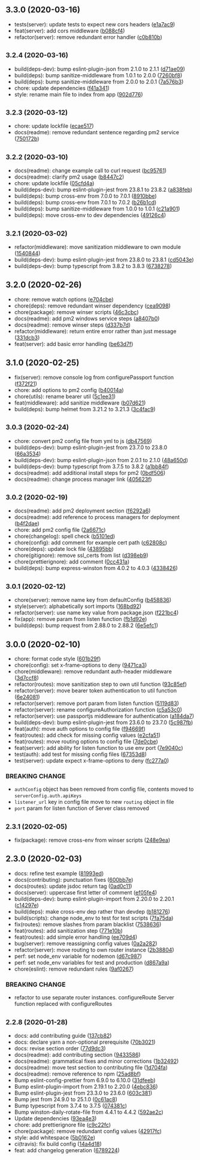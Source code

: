 ## 3.3.0 (2020-03-16)

-   tests(server): update tests to expect new cors headers ([e1a7ac9](https://github.com/Fdawgs/ydh-sider-authentication-service/commit/e1a7ac9))
-   feat(server): add cors middleware ([b088cf4](https://github.com/Fdawgs/ydh-sider-authentication-service/commit/b088cf4))
-   refactor(server): remove redundant error handler ([c0b810b](https://github.com/Fdawgs/ydh-sider-authentication-service/commit/c0b810b))

## <small>3.2.4 (2020-03-16)</small>

-   build(deps-dev): bump eslint-plugin-json from 2.1.0 to 2.1.1 ([d71ae09](https://github.com/Fdawgs/ydh-sider-authentication-service/commit/d71ae09))
-   build(deps): bump sanitize-middleware from 1.0.1 to 2.0.0 ([7260bf8](https://github.com/Fdawgs/ydh-sider-authentication-service/commit/7260bf8))
-   build(deps): bump sanitize-middleware from 2.0.0 to 2.0.1 ([7a576b3](https://github.com/Fdawgs/ydh-sider-authentication-service/commit/7a576b3))
-   chore: update dependencies ([f41a341](https://github.com/Fdawgs/ydh-sider-authentication-service/commit/f41a341))
-   style: rename main file to index from app ([902d776](https://github.com/Fdawgs/ydh-sider-authentication-service/commit/902d776))

## <small>3.2.3 (2020-03-12)</small>

-   chore: update lockfile ([ecae517](https://github.com/Fdawgs/ydh-sider-authentication-service/commit/ecae517))
-   docs(readme): remove redundant sentence regarding pm2 service ([750172b](https://github.com/Fdawgs/ydh-sider-authentication-service/commit/750172b))

## <small>3.2.2 (2020-03-10)</small>

-   docs(readme): change example call to curl request ([bc95761](https://github.com/Fdawgs/ydh-sider-authentication-service/commit/bc95761))
-   docs(readme): clarify pm2 usage ([b8447c2](https://github.com/Fdawgs/ydh-sider-authentication-service/commit/b8447c2))
-   chore: update lockfile ([05cfd4a](https://github.com/Fdawgs/ydh-sider-authentication-service/commit/05cfd4a))
-   build(deps-dev): bump eslint-plugin-jest from 23.8.1 to 23.8.2 ([a838feb](https://github.com/Fdawgs/ydh-sider-authentication-service/commit/a838feb))
-   build(deps): bump cross-env from 7.0.0 to 7.0.1 ([8910bbe](https://github.com/Fdawgs/ydh-sider-authentication-service/commit/8910bbe))
-   build(deps): bump cross-env from 7.0.1 to 7.0.2 ([b26b1cd](https://github.com/Fdawgs/ydh-sider-authentication-service/commit/b26b1cd))
-   build(deps): bump sanitize-middleware from 1.0.0 to 1.0.1 ([c21a901](https://github.com/Fdawgs/ydh-sider-authentication-service/commit/c21a901))
-   build(deps): move cross-env to dev dependencies ([49126c4](https://github.com/Fdawgs/ydh-sider-authentication-service/commit/49126c4))

## <small>3.2.1 (2020-03-02)</small>

-   refactor(middleware): move sanitization middleware to own module ([1540844](https://github.com/Fdawgs/ydh-sider-authentication-service/commit/1540844))
-   build(deps-dev): bump eslint-plugin-jest from 23.8.0 to 23.8.1 ([cd5043e](https://github.com/Fdawgs/ydh-sider-authentication-service/commit/cd5043e))
-   build(deps-dev): bump typescript from 3.8.2 to 3.8.3 ([6738278](https://github.com/Fdawgs/ydh-sider-authentication-service/commit/6738278))

## 3.2.0 (2020-02-26)

-   chore: remove watch options ([e704cbe](https://github.com/Fdawgs/ydh-sider-authentication-service/commit/e704cbe))
-   chore(deps): remove redundant winser dependency ([cea9098](https://github.com/Fdawgs/ydh-sider-authentication-service/commit/cea9098))
-   chore(package): remove winser scripts ([46c3cbc](https://github.com/Fdawgs/ydh-sider-authentication-service/commit/46c3cbc))
-   docs(readme): add pm2 windows service steps ([a8407b0](https://github.com/Fdawgs/ydh-sider-authentication-service/commit/a8407b0))
-   docs(readme): remove winser steps ([d337b7d](https://github.com/Fdawgs/ydh-sider-authentication-service/commit/d337b7d))
-   refactor(middleware): return entire error rather than just message ([331dcb3](https://github.com/Fdawgs/ydh-sider-authentication-service/commit/331dcb3))
-   feat(server): add basic error handling ([be63d7f](https://github.com/Fdawgs/ydh-sider-authentication-service/commit/be63d7f))

## 3.1.0 (2020-02-25)

-   fix(server): remove console log from configurePassport function ([f372f21](https://github.com/Fdawgs/ydh-sider-authentication-service/commit/f372f21))
-   chore: add options to pm2 config ([b40014a](https://github.com/Fdawgs/ydh-sider-authentication-service/commit/b40014a))
-   chore(utils): rename bearer util ([5c1ee31](https://github.com/Fdawgs/ydh-sider-authentication-service/commit/5c1ee31))
-   feat(middleware): add sanitize middleware ([b07d621](https://github.com/Fdawgs/ydh-sider-authentication-service/commit/b07d621))
-   build(deps): bump helmet from 3.21.2 to 3.21.3 ([3c4fac9](https://github.com/Fdawgs/ydh-sider-authentication-service/commit/3c4fac9))

## <small>3.0.3 (2020-02-24)</small>

-   chore: convert pm2 config file from yml to js ([db47569](https://github.com/Fdawgs/ydh-sider-authentication-service/commit/db47569))
-   build(deps-dev): bump eslint-plugin-jest from 23.7.0 to 23.8.0 ([66a3534](https://github.com/Fdawgs/ydh-sider-authentication-service/commit/66a3534))
-   build(deps-dev): bump eslint-plugin-json from 2.0.1 to 2.1.0 ([48a650d](https://github.com/Fdawgs/ydh-sider-authentication-service/commit/48a650d))
-   build(deps-dev): bump typescript from 3.7.5 to 3.8.2 ([a1bb84f](https://github.com/Fdawgs/ydh-sider-authentication-service/commit/a1bb84f))
-   docs(readme): add additional install steps for pm2 ([0bdf506](https://github.com/Fdawgs/ydh-sider-authentication-service/commit/0bdf506))
-   docs(readme): change process manager link ([405623f](https://github.com/Fdawgs/ydh-sider-authentication-service/commit/405623f))

## <small>3.0.2 (2020-02-19)</small>

-   docs(readme): add pm2 deployment section ([f6292a6](https://github.com/Fdawgs/ydh-sider-authentication-service/commit/f6292a6))
-   docs(readme): add reference to process managers for deployment ([b4f2dae](https://github.com/Fdawgs/ydh-sider-authentication-service/commit/b4f2dae))
-   chore: add pm2 config file ([2a6671c](https://github.com/Fdawgs/ydh-sider-authentication-service/commit/2a6671c))
-   chore(changelog): spell check ([b5101ed](https://github.com/Fdawgs/ydh-sider-authentication-service/commit/b5101ed))
-   chore(config): add comment for example cert path ([c62808c](https://github.com/Fdawgs/ydh-sider-authentication-service/commit/c62808c))
-   chore(deps): update lock file ([43895bb](https://github.com/Fdawgs/ydh-sider-authentication-service/commit/43895bb))
-   chore(gitignore): remove ssl_certs from list ([d398eb9](https://github.com/Fdawgs/ydh-sider-authentication-service/commit/d398eb9))
-   chore(prettierignore): add comment ([0cc431a](https://github.com/Fdawgs/ydh-sider-authentication-service/commit/0cc431a))
-   build(deps): bump express-winston from 4.0.2 to 4.0.3 ([4338426](https://github.com/Fdawgs/ydh-sider-authentication-service/commit/4338426))

## <small>3.0.1 (2020-02-12)</small>

-   chore(server): remove name key from defaultConfig ([b458836](https://github.com/Fdawgs/ydh-sider-authentication-service/commit/b458836))
-   style(server): alphabetically sort imports ([168bd92](https://github.com/Fdawgs/ydh-sider-authentication-service/commit/168bd92))
-   refactor(server): use name key value from package.json ([f221bc4](https://github.com/Fdawgs/ydh-sider-authentication-service/commit/f221bc4))
-   fix(app): remove param from listen function ([fb1d92e](https://github.com/Fdawgs/ydh-sider-authentication-service/commit/fb1d92e))
-   build(deps): bump request from 2.88.0 to 2.88.2 ([6e5efc1](https://github.com/Fdawgs/ydh-sider-authentication-service/commit/6e5efc1))

## 3.0.0 (2020-02-10)

-   chore: format code style ([601b29f](https://github.com/Fdawgs/ydh-sider-authentication-service/commit/601b29f))
-   chore(config): set x-frame-options to deny ([9471ca3](https://github.com/Fdawgs/ydh-sider-authentication-service/commit/9471ca3))
-   chore(middleware): remove redundant auth-header middleware ([3d7ccf8](https://github.com/Fdawgs/ydh-sider-authentication-service/commit/3d7ccf8))
-   refactor(routes): move sanitization step to own util function ([93c85ef](https://github.com/Fdawgs/ydh-sider-authentication-service/commit/93c85ef))
-   refactor(server): move bearer token authentication to util function ([6e24081](https://github.com/Fdawgs/ydh-sider-authentication-service/commit/6e24081))
-   refactor(server): remove port param from listen function ([5119d83](https://github.com/Fdawgs/ydh-sider-authentication-service/commit/5119d83))
-   refactor(server): rename configureAuthorization function ([c5a53c0](https://github.com/Fdawgs/ydh-sider-authentication-service/commit/c5a53c0))
-   refactor(server): use passportjs middleware for authentication ([a184da7](https://github.com/Fdawgs/ydh-sider-authentication-service/commit/a184da7))
-   build(deps-dev): bump eslint-plugin-jest from 23.6.0 to 23.7.0 ([5c987fb](https://github.com/Fdawgs/ydh-sider-authentication-service/commit/5c987fb))
-   feat(auth): move auth options to config file ([f94669f](https://github.com/Fdawgs/ydh-sider-authentication-service/commit/f94669f))
-   feat(routes): add check for missing config values ([e2cfa51](https://github.com/Fdawgs/ydh-sider-authentication-service/commit/e2cfa51))
-   feat(routes): move routing options to config file ([7de0cbe](https://github.com/Fdawgs/ydh-sider-authentication-service/commit/7de0cbe))
-   feat(server): add ability for listen function to use env port ([7e9040c](https://github.com/Fdawgs/ydh-sider-authentication-service/commit/7e9040c))
-   test(auth): add test for missing config files ([67353d8](https://github.com/Fdawgs/ydh-sider-authentication-service/commit/67353d8))
-   test(server): update expect x-frame-options to deny ([fc277a0](https://github.com/Fdawgs/ydh-sider-authentication-service/commit/fc277a0))

### BREAKING CHANGE

-   `authConfig` object has been removed from config file, contents moved to `serverConfig.auth.apiKeys`
-   `listener_url` key in config file move to new `routing` object in file
-   `port` param for listen function of Server class removed

## <small>2.3.1 (2020-02-05)</small>

-   fix(package): remove cross-env from winser scripts ([248e9ea](https://github.com/Fdawgs/ydh-sider-authentication-service/commit/248e9ea))

## 2.3.0 (2020-02-03)

-   docs: refine test example ([81993ed](https://github.com/Fdawgs/ydh-sider-authentication-service/commit/81993ed))
-   docs(contributing): punctuation fixes ([600bb7e](https://github.com/Fdawgs/ydh-sider-authentication-service/commit/600bb7e))
-   docs(routes): update jsdoc return tag ([0ad0c11](https://github.com/Fdawgs/ydh-sider-authentication-service/commit/0ad0c11))
-   docs(server): uppercase first letter of comment ([ef05fe4](https://github.com/Fdawgs/ydh-sider-authentication-service/commit/ef05fe4))
-   build(deps-dev): bump eslint-plugin-import from 2.20.0 to 2.20.1 ([c14297e](https://github.com/Fdawgs/ydh-sider-authentication-service/commit/c14297e))
-   build(deps): make cross-env dep rather than devdep ([b181276](https://github.com/Fdawgs/ydh-sider-authentication-service/commit/b181276))
-   build(scripts): change node_env to test for test scripts ([7fa75da](https://github.com/Fdawgs/ydh-sider-authentication-service/commit/7fa75da))
-   fix(routes): remove slashes from param blacklist ([7538636](https://github.com/Fdawgs/ydh-sider-authentication-service/commit/7538636))
-   feat(routes): add sanitization step ([771e10b](https://github.com/Fdawgs/ydh-sider-authentication-service/commit/771e10b))
-   feat(routes): add simple error handling ([ee709d4](https://github.com/Fdawgs/ydh-sider-authentication-service/commit/ee709d4))
-   bug(server): remove reassigning config values ([0a2a282](https://github.com/Fdawgs/ydh-sider-authentication-service/commit/0a2a282))
-   refactor(server): move routing to own router instance ([2b38804](https://github.com/Fdawgs/ydh-sider-authentication-service/commit/2b38804))
-   perf: set node_env variable for nodemon ([d67c987](https://github.com/Fdawgs/ydh-sider-authentication-service/commit/d67c987))
-   perf: set node_env variables for test and production ([d867a9a](https://github.com/Fdawgs/ydh-sider-authentication-service/commit/d867a9a))
-   chore(eslint): remove redundant rules ([9af0267](https://github.com/Fdawgs/ydh-sider-authentication-service/commit/9af0267))

### BREAKING CHANGE

-   refactor to use separate router instances. configureRoute Server function replaced with configureRoutes

## <small>2.2.8 (2020-01-28)</small>

-   docs: add contributing guide ([137cb82](https://github.com/Fdawgs/ydh-sider-authentication-service/commit/137cb82))
-   docs: declare yarn a non-optional prerequisite ([70b3021](https://github.com/Fdawgs/ydh-sider-authentication-service/commit/70b3021))
-   docs: revise section order ([77d9dc3](https://github.com/Fdawgs/ydh-sider-authentication-service/commit/77d9dc3))
-   docs(readme): add contributing section ([9433586](https://github.com/Fdawgs/ydh-sider-authentication-service/commit/9433586))
-   docs(readme): grammatical fixes and minor corrections ([1b32492](https://github.com/Fdawgs/ydh-sider-authentication-service/commit/1b32492))
-   docs(readme): move test section to contributing file ([1d704fa](https://github.com/Fdawgs/ydh-sider-authentication-service/commit/1d704fa))
-   docs(readme): remove reference to npm ([25ad8bf](https://github.com/Fdawgs/ydh-sider-authentication-service/commit/25ad8bf))
-   Bump eslint-config-prettier from 6.9.0 to 6.10.0 ([31dfeeb](https://github.com/Fdawgs/ydh-sider-authentication-service/commit/31dfeeb))
-   Bump eslint-plugin-import from 2.19.1 to 2.20.0 ([4ebc836](https://github.com/Fdawgs/ydh-sider-authentication-service/commit/4ebc836))
-   Bump eslint-plugin-jest from 23.3.0 to 23.6.0 ([603c381](https://github.com/Fdawgs/ydh-sider-authentication-service/commit/603c381))
-   Bump jest from 24.9.0 to 25.1.0 ([0c61ac8](https://github.com/Fdawgs/ydh-sider-authentication-service/commit/0c61ac8))
-   Bump typescript from 3.7.4 to 3.7.5 ([074381c](https://github.com/Fdawgs/ydh-sider-authentication-service/commit/074381c))
-   Bump winston-daily-rotate-file from 4.4.1 to 4.4.2 ([592ae2c](https://github.com/Fdawgs/ydh-sider-authentication-service/commit/592ae2c))
-   Update dependencies ([93ea4e3](https://github.com/Fdawgs/ydh-sider-authentication-service/commit/93ea4e3))
-   chore: add prettierignore file ([c9c22fc](https://github.com/Fdawgs/ydh-sider-authentication-service/commit/c9c22fc))
-   chore(package): remove redundant config values ([42917fc](https://github.com/Fdawgs/ydh-sider-authentication-service/commit/42917fc))
-   style: add whitespace ([5b0162e](https://github.com/Fdawgs/ydh-sider-authentication-service/commit/5b0162e))
-   ci(travis): fix build config ([14a4d18](https://github.com/Fdawgs/ydh-sider-authentication-service/commit/14a4d18))
-   feat: add changelog generation ([6789224](https://github.com/Fdawgs/ydh-sider-authentication-service/commit/6789224))
